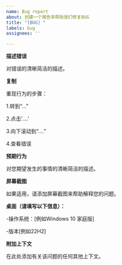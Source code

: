 ```yaml
---
name: Bug report
about: 创建一个报告来帮助我们修复BUG
title: "[BUG] "
labels: bug
assignees: ''

---
```


**描述错误**

对错误的清晰简洁的描述。

**复制**

重现行为的步骤：

1.转到“...”

2.点击'....'

3.向下滚动到“....”

4.查看错误

**预期行为**

对您期望发生的事情的清晰简洁的描述。

**屏幕截图**

如果适用，请添加屏幕截图来帮助解释您的问题。

**桌面（请填写以下信息）：**

-操作系统：[例如Windows 10 家庭版]

-版本[例如22H2]

**附加上下文**

在此处添加有关该问题的任何其他上下文。
